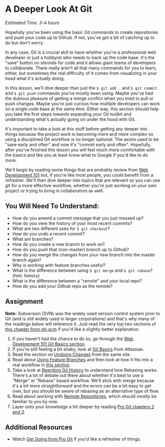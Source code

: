 # A Deeper Look At Git
*Estimated Time: 3-4 hours*

Hopefully you've been using the basic Git commands to create repositories and push your code up to Github.  If not, you've got a bit of catching up to do but don't worry.
 
In any case, Git is a crucial skill to have whether you're a professional web developer or just a hobbyist who needs to back up the code base.  It's the "save" button on steroids for code and it allows giant teams of developers to collaborate.  There really aren't all that many commands for you to learn, either, but sometimes the real difficulty of it comes from visualizing in your head what it's actually doing.

In this lesson, we'll dive deeper than just the `$ git add .` and `$ git commit` and `$ git push` commands you've mostly been using.  Maybe you've had the dubious pleasure of getting a merge conflict when you tried to pull or push changes.  Maybe you're just curious how multiple developers can work on a single code base at the same time.  Either way, this section should help you take the first steps towards expanding your Git toolkit and understanding what's actually going on under the hood with Git.

It's important to take a look at this stuff before getting any deeper into things because the project work is becoming more and more complex so using a disciplined Git workflow is no longer optional.  The axiom used to be "save early and often" and now it's "commit early and often".  Hopefully, after you've finished this lesson you will feel much more comfortable with the basics and like you at least know what to Google if you'd like to do more.

We'll begin by reading some things that are probably review from [Web Development 101](/courses/web-development-101/lessons/git-basics.md) but, if you're like most people, you could benefit from a refresher. We'll then dive deeper into topics that are relevant so you can use git for a more effective workflow, whether you're just working on your own project or trying to bring in collaborators as well.

## You Will Need To Understand:

* How do you amend a commit message that you just messed up?
* How do you view the history of your most recent commits?
* What are two different uses for `$ git checkout`?
* How do you undo a recent commit?
* What are branches?
* How do you create a new branch to work on? 
* How do you push that (non-master) branch up to Github?
* How do you merge the changes from your new branch into the master branch again?
* Why is working with feature branches useful?
* What is the difference between using `$ git merge` and `$ git rebase`? (hint: history)
* What is the difference between a "remote" and your local repo?
* How do you add your Github repo as the remote?

## Assignment

**Note:** *Subversion* (SVN) was the widely used version control system prior to Git (and is still widely used in larger corporations) and that's why many of the readings below will reference it.  Just read the very top two sections of [this chapter from git-scm](http://git-scm.com/book/en/Git-and-Other-Systems-Git-and-Subversion) if you'd like a slightly better explanation.

1. If you haven't had the chance to do so, go through the [Web Development 101 Git Basics section](/courses/web-development-101/lessons/git_basics.md).
2. If you're still feeling a bit shaky, look at [Git Basics](https://www.atlassian.com/git/tutorial/git-basics) from Atlassian.
3. Read the section on [Undoing Changes](https://www.atlassian.com/git/tutorial/undoing-changes) from the same site.
2. Read about [Using Feature Branches](https://www.atlassian.com/git/tutorial/git-branches) and then look at how it fits into a real workflow in [this section](/courses/ruby/lessons/using-git-in-the-real-world.md).
3. Take a look at [Rewriting Git History](https://www.atlassian.com/git/tutorial/rewriting-git-history) to understand how Rebasing works.  There's a lot of debate out there about whether it's best to use a "Merge" or "Rebase" based workflow.  We'll stick with merge because it's a bit more straightforward and the errors can be a bit easy to get over, but you should be aware of rebasing as an alternative type of flow.
4. Read about working with [Remote Repositories](https://www.atlassian.com/git/tutorial/remote-repositories), which should mostly be familiar to you by now.
1. Layer onto your knowledge a bit deeper by reading [Pro Git chapters 2 and 3](http://git-scm.com/book).


## Additional Resources

* Watch [Get Going from Pro Git](http://git-scm.com/video/get-going) if you'd like a refresher of things.

